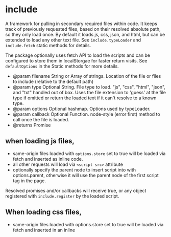 # include
A framework for pulling in secondary required files within code.
It keeps track of previously requested files, based on their resolved
absolute path, so they only load once. By default it loads js, css, json, and html,
but can be extended to load any other text file. See `include.typeLoader` and
`include.fetch` static methods for details.

The package optionally uses fetch API to load the scripts and can be configured
to store them in localStorgae for faster return visits. See `defaultOptions` in the
Static methods for more details.
- @param filename String or Array of strings. Location of the file or files to
        include (relative to the default path)
- @param type Optional String. File type to load. "js", "css", "html", "json",
        and "txt" handled out of box. Uses the file extension to 'guess' at
        the file type if omitted or return the loaded text if it can't resolve
        to a known type.
- @param options Optional hashmap. Options used by typeLoader.
- @param callback Optional Function. node-style (error first) method to call once
        the file is loaded.
- @returns Promise

## when loading js files,
 - same-origin files loaded with `options.store` set to true will be loaded
   via fetch and inserted as inline code.
 - all other requests will load via `<script src>` attribute
 - optionally specify the parent node to insert script into with
   options.parent, otherwise it will use the parent node of the
   first script tag in the page.

Resolved promises and/or callbacks will receive true, or any object
registered with `include.register` by the loaded script.


## When loading css files,
 - same-origin files loaded with options.store set to true will be loaded
   via fetch and inserted in an inline <style> tag.
 - all other requests will load via a <link> tag
 - optionally specify the parent node to insert script into with
   options.parent, otherwise it will use the HEAD tag

Resolved promises and/or callbacks will recieve true

## When loading html files,
 - files will be loaded via fetch, so be aware of CORS conscerns.
 - Resolved promises and/or callbacks will receive a documentFragment containing
   the parsed file content.
## When loading json files,
 - files will be loaded via fetch, so be aware of CORS conscerns.
 - Resolved promises and/or callbacks will receive a js object containing the
   parsed file content.

## When loading text/unknown file types,
 - files will be loaded via fetch, so be aware of CORS conscerns.
 - Resolved promises and/or callbacks will receive the file content.


## USAGE:
```js
//simple usage. asynchronously load another file.
include('filename.js');

//pass in an array of filenames simultaneously
include(['filename.js','filename-2.js',...,'filename-n.js']);

// returns a Promise to call a function on load/error
include('filename.js').then(function(success) {
  // NOTE: older browsers (IE < 10) may report success on failed script loads
  doSomething(success);
}, function(error)) {
  console.log('filename.js could not be loaded',error);
});
//use the dual argument form of then to avoid 'catch' reserved word issues in IE < 9

// fires off an optional callback method on load/error
include('filename.js',function callback(error,success) {
  // NOTE: older browsers (IE < 10) may report success on failed script loads
  if (error) {
    console.log('filename.js could not be loaded',error);
  }
  else {
    doSomething(success);
  }
});

//send in custom options object
include('filename.js',{store:true,expires:false,version:3}[,callback]);

//specify file types (see include.typeLoader for more info)
include('/some/api/endpoint/','json'[,callback]);
```
## STATIC METHODS:

### include.next
return a wrapper function to chain includes
as a callback -- will fire on success or fail.
```js
include('filename.js'[,type][,options],include.next('needs-filename.js'[,type][,options][,callbackFunc]));
// in a promise
include('filename.js')
 .then(include.next('needs-filename.js'[,type][,options][,callbackFunc]))
 .then(function() {console.log('fires after needs-filename.js is loaded')});
```
### include.polyfill
assert-like function that will optionally load a file if the first argument resolves to false
otherwice return a resolved promise and optionally fire any callback provided
```js
include.polyfill(window.customElements,'my-polyfill.js'[,type][,options][,callbackFunc]).then(function() {
   doStuff();
});
```
### include.register
have the loaded script register itself, so files included via <script src="">
can avoid being double loaded. and optionally specify a result object (or method).
```
include.register('/full/path/to/filename.js'[,{'result':'object','including':function method() {}}])
// return objects will get passed to the Promise and/or callback as a success object
```
*NOTE:* filename paths are resolved relative to the fromPath value. Use the full path to register.

### include.defer
have the loaded script manually stall it's registration, so it can control
when external scripts depending on it are notified.
ensure that include.register gets called to release the delay.
```js
include.defer('/full/path/to/filename.js')
include('/full/path/to/another/filename.js').then(function() {
   include.register('/full/path/to/filename.js');
})
```
*NOTE:* filename paths are resolved relative to the fromPath value. Use the full path to register.

#### include.defaultPath
set the default path to resolve includes from
uses `location.href` is not specified
```js
include.defaultPath('/path/to/includes');
```

### include.defaultOptions
set default settings for file fetching
```js
include.defaultOptions({
   mode: 'no-cors', //see fetch Request.mode documentation https://developer.mozilla.org/en-US/docs/Web/API/Request/mode
         // no effect on older browsers due to polyfill limitations
   cache: 'default' , //see fetch Request.cache documentation https://developer.mozilla.org/en-US/docs/Web/API/Request/cache
         // no effect on older browsers due to polyfill limitations
   store: true|false, //store the file contents in localStorage, initializes to false
   version: int, //refresh stored file if it's version is lower than this version. initializes to 0
   expires: true|false|int, //whether or not to refresh stored files after a specified number of seconds.
         // if true, defaults to 48 hours. initializes to true.
 });
 ```
You can also set type specific options. These will be override/inherit global default values at runtime.
```js
 include.defaultOption(options, 'javascript');
```
*NOTE:* these options can be overridden in the include options object.

### include.typeLoader
define a custom loader script.
(include already handles 'script', 'style', 'html', 'json', and 'text' types by default)

 - @param typeName: String or Array. the text value(s) to identify this loader with
      Type names are case insensitive, so 'HTML' and 'html' will both match the
      same loader.
 - @param loader: Function, or String.
   - if a String, must match ther name of an existing loader.
   - if a Function, loader need to take in the following 4 arguments:
       - filename: String. The file to load.
         this will already be run through `include.extendedUrl`
       - options: Object, a merging of any passed in options, type specific defaults,
         and global defaultsd
       - resolve: Function. The method to call to resolve the outer promise.
         Expects a return a value
       - reject: Function. The method to call to reject the outer promise,
         Expects an error object.

For convenience, `include` will attempt to 'guess' the type by file extension, and will check
against sub-extensions as well, so including `filename.part.hbt.html` will check for a
`part.hbt.html` loader,  then a  `hbt.html` loader, then finally check for a `html` loader,
if the previous two don't exist.

```js
include.typeLoader('typeName',
  function typeLoader(filename, options, resolve , reject) {
    include.fetch(filename,options).then(
      function(contents) {
        var returnVal = doStuffWith(contents);
        resolve(returnValue);
      },
      reject
    );
  }
});
//optionally send an array of pseudonyms for a single typeLoader
include.typeLoader(['template','handlebars','hbt.html'],
  function typeLoader(filename, options, resolve , reject) {...}
);
// or set a synonym/file extension for an existing typeLoader
include.typeLoader('mjs','script');
```
NOTE: to take advantage of localStorage caching, use include.fetch to do the actual file loading.

### include.extendedUrl
resolve a filename to it's absolute path.
will not include the origin if file and page are on the same server.
```js
var absolute = include.extendedUrl('filename.js');
```

### include.retrieve
fetch a returned object directly
```js
var result = include.retrieve('filename.js');
```

### include.fetch
load a file and return a promise. Useful for creating new typeLoaders
unlike native fetch, it will return the text value of the file and fail if response.ok is false.
```js
include.fetch('filename.xml'[,{options}]).then(function(text) {...});
```
*NOTE*: it will store the file as per default type settings unless overridden in
        the options object

### include.flush
flush the entire cache if need be
```js
include.flush();
```
or just specific files.
```js
include.flush('filename.js'[[,...],'filename-n.js']);
```
### include.filenames
obtain a list of previously included filenames
```js
var fileNames = include.filenames();
//include pending filenames
var fileNames = include.filenames(true);
```
